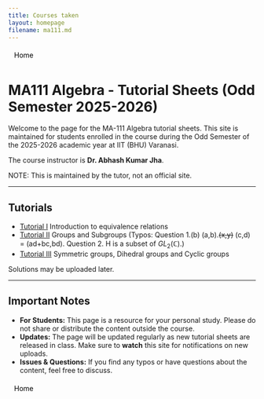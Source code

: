 ```yaml
---
title: Courses taken
layout: homepage
filename: ma111.md
---
```


<style>
.adaptive-button {
  display: inline-block;
  padding: 6px 12px;
  background-color: transparent;
  text-decoration: none;
  border-radius: 4px;
  transition: color 0.3s ease;
}

/* Light mode */
@media (prefers-color-scheme: light) {
  .adaptive-button {
    color: black;
  }
}

/* Dark mode */
@media (prefers-color-scheme: dark) {
  .adaptive-button {
    color: white;
  }
}
</style>

<a href="./index" class="adaptive-button"> Home </a>


# MA111 Algebra - Tutorial Sheets (Odd Semester 2025-2026)

Welcome to the page for the MA-111 Algebra tutorial sheets. This site is maintained for students enrolled in the course during the Odd Semester of the 2025-2026 academic year at IIT (BHU) Varanasi.

The course instructor is **Dr. Abhash Kumar Jha**.

NOTE: This is maintained by the tutor, not an official site.

---

## Tutorials
- [Tutorial I](./assets/ma111/Tutorial_I.pdf) Introduction to equivalence relations
- [Tutorial II](./assets/ma111/Tutorial_II.pdf) Groups and Subgroups 
(Typos: Question 1.(b) (a,b).~~(x,y)~~ (c,d) = (ad+bc,bd). Question 2. H is a subset of $GL_2(\mathbb C)$.)
- [Tutorial III](./assets/ma111/Tutorial_III.pdf) Symmetric groups, Dihedral groups and Cyclic groups

Solutions may be uploaded later.

---

## Important Notes

* **For Students:** This page is a resource for your personal study. Please do not share or distribute the content outside the course.
* **Updates:** The page will be updated regularly as new tutorial sheets are released in class. Make sure to **watch** this site for notifications on new uploads.
* **Issues & Questions:** If you find any typos or have questions about the content, feel free to discuss.


<style>
.adaptive-button {
  display: inline-block;
  padding: 6px 12px;
  background-color: transparent;
  text-decoration: none;
  border-radius: 4px;
  transition: color 0.3s ease;
}

/* Light mode */
@media (prefers-color-scheme: light) {
  .adaptive-button {
    color: black;
  }
}

/* Dark mode */
@media (prefers-color-scheme: dark) {
  .adaptive-button {
    color: white;
  }
}
</style>

<a href="./index" class="adaptive-button"> Home </a>

